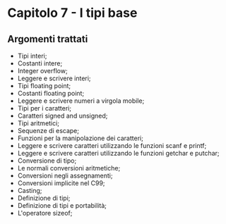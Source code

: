 # Capitolo 7 - I tipi base
## Argomenti trattati
- Tipi interi;
- Costanti intere;
- Integer overflow;
- Leggere e scrivere interi;
- Tipi floating point;
- Costanti floating point;
- Leggere e scrivere numeri a virgola mobile;
- Tipi per i caratteri;
- Caratteri signed and unsigned;
- Tipi aritmetici;
- Sequenze di escape;
- Funzioni per la manipolazione dei caratteri;
- Leggere e scrivere caratteri utilizzando le funzioni scanf e printf;
- Leggere e scrivere caratteri utilizzando le funzioni getchar e putchar;
- Conversione di tipo;
- Le normali conversioni aritmetiche;
- Conversioni negli assegnamenti;
- Conversioni implicite nel C99;
- Casting;
- Definizione di tipi;
- Definizione di tipi e portabilità;
- L'operatore sizeof;

